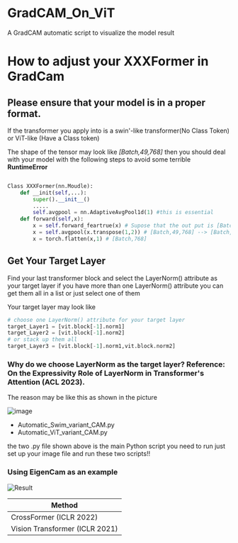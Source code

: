 # GradCAM_On_ViT
A GradCAM automatic script to visualize the model result
# How to adjust your XXXFormer in GradCam
## Please ensure that your model is in a proper format.
<p>If the transformer you apply into is a swin'-like transformer(No Class Token) or ViT-like (Have a Class token)
 </p>
 <p>The shape of the tensor may look like <em>[Batch,49,768]</em> then you should deal with your model with the following steps to avoid some terrible <strong>RuntimeError</strong>
 </p>
 
```python

Class XXXFormer(nn.Moudle):
    def __init(self,...):
        super().__init__()
        .....
        self.avgpool = nn.AdaptiveAvgPool1d(1) #this is essential
    def forward(self,x):
        x = self.forward_feartrue(x) # Supose that the out put is [Batch,49,768]
        x = self.avgpool(x.transpose(1,2)) # [Batch,49,768] --> [Batch,768,49] --> [Batch,768,1]
        x = torch.flatten(x,1) # [Batch,768]
```
## Get Your Target Layer
<p>Find your last transformer block and select the LayerNorm() attribute as your target layer if you have more than one LayerNorm() attribute you can get them all in a list or just select one of them</p>
<p> Your target layer may look like</p>
 
 ```python
# choose one LayerNorm() attribute for your target layer
target_Layer1 = [vit.block[-1].norm1]
target_Layer2 = [vit.block[-1].norm2]
# or stack up them all
target_Layer3 = [vit.block[-1].norm1,vit.block.norm2]
 ```
### Why do we choose LayerNorm as the target layer? Reference: On the Expressivity Role of LayerNorm in Transformer's Attention (ACL 2023).
<p>The reason may be like this as shown in the picture</p>

![image](https://github.com/Mahiro2211/GradCAM_Automation/assets/130811701/eba4b15e-bda6-4f2d-b4b0-8999385f787f)




* Automatic_Swim_variant_CAM.py
* Automatic_ViT_variant_CAM.py
 
the two .py file shown above is the main Python script you need to run
just set up your image file and run these two scripts!!

### Using EigenCam as an example

![Result](https://github.com/Mahiro2211/GradCAM_Automation/assets/130811701/4fb5c2df-da8c-4748-9a28-7bf39f3d8b1b)


|Method|
|-----|
| CrossFormer (ICLR 2022) |
| Vision Transformer (ICLR 2021) |
